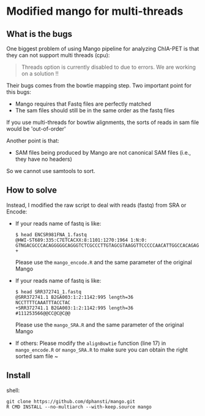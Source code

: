 # Modified mango for multi-threads

## What is the bugs

One biggest problem of using Mango pipeline for analyzing ChIA-PET is that they can not support multi threads (cpu):
> Threads option is currently disabled to due to errors. We are working on a solution !!

Their bugs comes from the bowtie mapping step. Two important point for this bugs:
- Mango requires that Fastq files are perfectly matched
- The sam files should still be in the same order as the fastq files

If you use multi-threads for bowtiw alignments, the sorts of reads in sam file would be 'out-of-order'

Another point is that:
- SAM files being produced by Mango are not canonical SAM files (i.e., they have no headers)

So we cannot use samtools to sort.

## How to solve

Instead, I modified the raw script to deal with reads (fastq) from SRA or Encode:
- If your reads name of fastq is like:
  ``` shell
  $ head ENCSR981FNA_1.fastq
  @HWI-ST689:335:C7ETCACXX:8:1101:1270:1964 1:N:0:
  GTNGACGCCCACAGGGGGCAGGGTCTCGCCCTTGTAGCGTAAGGTTCCCCCAACATTGGCCACAGAGCCGTTGATGACGACAGCAGTTGGATAAGATATCG
  +
  ```
  Please use the `mango_encode.R` and the same parameter of the original Mango
  
- If your reads name of fastq is like:
  ``` shell
  $ head SRR372741_1.fastq
  @SRR372741.1 B2GA003:1:2:1142:995 length=36
  NCCTTTTCAAATTTACCTAC
  +SRR372741.1 B2GA003:1:2:1142:995 length=36
  #111253566@@CC@C@C@@
  ```
   Please use the `mango_SRA.R` and the same parameter of the original Mango
   
- If others:
  Please modify the `alignBowtie` function (line 17) in `mango_encode.R` or `mango_SRA.R` to make sure you can obtain the right sorted sam file ~

## Install

shell:
``` shell
git clone https://github.com/dphansti/mango.git
R CMD INSTALL --no-multiarch --with-keep.source mango
